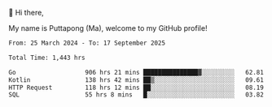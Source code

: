 👋 Hi there,

My name is Puttapong (Ma), welcome to my GitHub profile!

<!--START_SECTION:waka-->

```txt
From: 25 March 2024 - To: 17 September 2025

Total Time: 1,443 hrs

Go                   906 hrs 21 mins ███████████████▓░░░░░░░░░   62.81 %
Kotlin               138 hrs 42 mins ██▒░░░░░░░░░░░░░░░░░░░░░░   09.61 %
HTTP Request         118 hrs 12 mins ██░░░░░░░░░░░░░░░░░░░░░░░   08.19 %
SQL                  55 hrs 8 mins   █░░░░░░░░░░░░░░░░░░░░░░░░   03.82 %
```

<!--END_SECTION:waka-->

